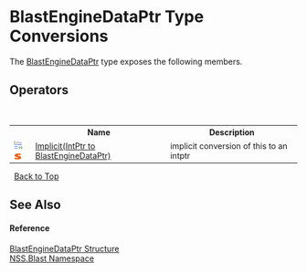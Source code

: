 # BlastEngineDataPtr Type Conversions
 

The <a href="8db5e405-878e-4a0b-b105-f09f3c478935.md">BlastEngineDataPtr</a> type exposes the following members.


## Operators
&nbsp;<table><tr><th></th><th>Name</th><th>Description</th></tr><tr><td>![Public operator](media/puboperator.gif "Public operator")![Static member](media/static.gif "Static member")</td><td><a href="ca61abc4-af49-7851-2ebb-f92708135d05.md">Implicit(IntPtr to BlastEngineDataPtr)</a></td><td>
implicit conversion of this to an intptr</td></tr></table>&nbsp;
<a href="#blastenginedataptr-type-conversions">Back to Top</a>

## See Also


#### Reference
<a href="8db5e405-878e-4a0b-b105-f09f3c478935.md">BlastEngineDataPtr Structure</a><br /><a href="88b55311-4a89-0894-e27a-e157e443c7f7.md">NSS.Blast Namespace</a><br />